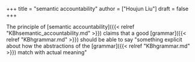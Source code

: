 +++
title = "semantic accountability"
author = ["Houjun Liu"]
draft = false
+++

The principle of [semantic accountability]({{< relref "KBhsemantic_accountability.md" >}}) claims that a good [grammar]({{< relref "KBhgrammar.md" >}}) should be able to say "something explicit about how the abstractions of the [grammar]({{< relref "KBhgrammar.md" >}}) match with actual meaning"
